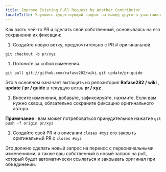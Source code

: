 ```yaml
---
title: Improve Existing Pull Request by Another Contributor
localeTitle: Улучшить существующий запрос на вывод другого участника
---
```

Как взять чей-то PR и сделать свой собственный, основываясь на его сохранении их фиксации:

1.  Создайте новую ветку, предпочтительно с PR # оригинальной.

`git checkout -b pr/xyz`

1.  Потяните за собой изменения.

`git pull git://github.com/rafase282/wiki.git update/pr-guide`

Это в основном означает вытащить из репозитория **Rafase282 / wiki** , **update / pr / guide** в текущую ветвь **pr / xyz** .

1.  Внесите изменения, добавьте, зафиксируйте, нажмите. Если вам нужно сквош, обязательно сохраните фиксацию оригинального автора.

**Примечание** : вам может потребоваться принудительное нажатие `git push -f origin pr/xyz`

1.  Создайте свой PR и в описании `closes #xyz` его закрыть оригинальный PR с `closes #xyz`

Это должно сделать новый запрос на перенос с первоначальными изменениями, а также ваш собственный в новый запрос на pull, который будет автоматически ссылаться и закрывать оригинал при объединении.